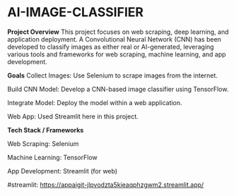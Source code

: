 # AI-IMAGE-CLASSIFIER


**Project Overview**
This project focuses on web scraping, deep learning, and application deployment. A Convolutional Neural Network (CNN) has been developed to classify images as either real or AI-generated, leveraging various tools and frameworks for web scraping, machine learning, and app development.


**Goals**
Collect Images: Use Selenium to scrape images from the internet.

Build CNN Model: Develop a CNN-based image classifier using TensorFlow.

Integrate Model: Deploy the model within a web application.

Web App: Used Streamlit here in this project.

**Tech Stack / Frameworks**

Web Scraping: Selenium

Machine Learning: TensorFlow

App Development: Streamlit (for web)

#streamlit:
https://appaigit-jlpvodzta5kieaqphzgwm2.streamlit.app/
